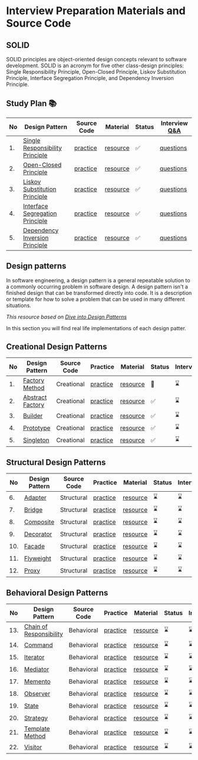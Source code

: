 
# Interview Preparation Materials and Source Code

## SOLID 
SOLID principles are object-oriented design concepts relevant to software development. SOLID is an acronym for five other class-design principles: Single Responsibility Principle, Open-Closed Principle, Liskov Substitution Principle, Interface Segregation Principle, and Dependency Inversion Principle.

## Study Plan 📚
|No|Design Pattern|Source Code|Material|Status|Interview [Q&A](https://github.com/Urunov/Interview-Preparation-WAY/tree/master/SOLID)|
|--|--------------|-----------|--------|------|---------|
|1.| [Single Responsibility Principle](https://github.com/Urunov/Interview-Preparation-WAY/tree/master/SOLID/Single%20Responsibility%20Principle)|[practice](https://github.com/Urunov/Interview-Preparation-WAY/tree/master/SOLID/Single%20Responsibility%20Principle/practice)|[resource](https://github.com/Urunov/Interview-Preparation-WAY/tree/master/SOLID/Single%20Responsibility%20Principle/resource)|✅|[questions](https://github.com/Urunov/Interview-Preparation-WAY/tree/master/SOLID)|
|2.| [Open-Closed Principle](https://github.com/Urunov/Interview-Preparation-WAY/tree/master/SOLID/Open-Closed%20Principle)|[practice](https://github.com/Urunov/Interview-Preparation-WAY/tree/master/SOLID/Open-Closed%20Principle/practice)|[resource](https://github.com/Urunov/Interview-Preparation-WAY/tree/master/SOLID/Open-Closed%20Principle/resource)|✅|[questions](https://github.com/Urunov/Interview-Preparation-WAY/tree/master/SOLID)|
|3.| [Liskov Substitution Principle](https://github.com/Urunov/Interview-Preparation-WAY/tree/master/SOLID/Liskov%20Substitution%20Principle)|[practice](https://github.com/Urunov/Interview-Preparation-WAY/tree/master/SOLID/Liskov%20Substitution%20Principle/practice)|[resource](https://github.com/Urunov/Interview-Preparation-WAY/tree/master/SOLID/Liskov%20Substitution%20Principle/resource)|✅|[questions](https://github.com/Urunov/Interview-Preparation-WAY/tree/master/SOLID)|
|4.| [ Interface Segregation Principle](https://github.com/Urunov/Interview-Preparation-WAY/tree/master/SOLID/Interface%20Segregation%20Principle)|[practice](https://github.com/Urunov/Interview-Preparation-WAY/tree/master/SOLID/Interface%20Segregation%20Principle/practice)|[resource](https://github.com/Urunov/Interview-Preparation-WAY/tree/master/SOLID/Interface%20Segregation%20Principle/resource)|✅|[questions](https://github.com/Urunov/Interview-Preparation-WAY/tree/master/SOLID)|
|5.| [Dependency Inversion Principle](https://github.com/Urunov/Interview-Preparation-WAY/tree/master/SOLID/Dependency%20Inversion%20Principle)|[practice](https://github.com/Urunov/Interview-Preparation-WAY/tree/master/SOLID/Dependency%20Inversion%20Principle/practice)|[resource](https://github.com/Urunov/Interview-Preparation-WAY/tree/master/SOLID/Dependency%20Inversion%20Principle/resource)|✅|[questions](https://github.com/Urunov/Interview-Preparation-WAY/tree/master/SOLID)|

## Design patterns
In software engineering, a design pattern is a general repeatable solution to a commonly occurring problem in software design. 
A design pattern isn't a finished design that can be transformed directly into code.
It is a description or template for how to solve a problem that can be used in many different situations.

_This resource based on [Dive into Design Patterns ](https://github.com/Urunov/Interview-Preparation-WAY/tree/master/design-patterns/Resource%20Books)_

In this section you will find real life implementations of each design patter.

## Creational Design Patterns 
|No|Design Pattern|Source Code|Practice|Material|Status|Interview|
|--|--------------|-----------|--------|-------|-------|---------|
|1.| [Factory Method](https://github.com/Urunov/Interview-Preparation-WAY/tree/master/design-patterns/Creational%20Design%20Patterns/factory-method)|Creational|[practice](https://github.com/Urunov/Interview-Preparation-WAY/tree/master/design-patterns/Creational%20Design%20Patterns/factory-method/practice)|[resource](https://github.com/Urunov/Interview-Preparation-WAY/tree/master/design-patterns/Creational%20Design%20Patterns/factory-method/resource)|:book:|:hourglass:|
|2.| [Abstract Factory](https://github.com/Urunov/Interview-Preparation-WAY/tree/master/design-patterns/Creational%20Design%20Patterns/abstract%20factory)|Creational|[practice](https://github.com/Urunov/Interview-Preparation-WAY/tree/master/design-patterns/Creational%20Design%20Patterns/abstract%20factory/practice)|[resource](https://github.com/Urunov/Interview-Preparation-WAY/tree/master/design-patterns/Creational%20Design%20Patterns/abstract%20factory/resource)|✅|:hourglass:|
|3.| [Builder](https://github.com/Urunov/Interview-Preparation-WAY/tree/master/design-patterns/Creational%20Design%20Patterns/builder)|Creational|[practice](https://github.com/Urunov/Interview-Preparation-WAY/tree/master/design-patterns/Creational%20Design%20Patterns/builder/practice)|[resource](https://github.com/Urunov/Interview-Preparation-WAY/tree/master/design-patterns/Creational%20Design%20Patterns/builder/resource)|✅|:hourglass:|
|4.| [Prototype](https://github.com/Urunov/Interview-Preparation-WAY/tree/master/design-patterns/Creational%20Design%20Patterns/prototype)|Creational|[practice](https://github.com/Urunov/Interview-Preparation-WAY/tree/master/design-patterns/Creational%20Design%20Patterns/prototype/practice)|[resource](https://github.com/Urunov/Interview-Preparation-WAY/tree/master/design-patterns/Creational%20Design%20Patterns/prototype/resource)|✅|:hourglass:|
|5.| [Singleton](https://github.com/Urunov/Interview-Preparation-WAY/tree/master/design-patterns/Creational%20Design%20Patterns/singleton)|Creational|[practice](https://github.com/Urunov/Interview-Preparation-WAY/tree/master/design-patterns/Creational%20Design%20Patterns/singleton/practice)|[resource](https://github.com/Urunov/Interview-Preparation-WAY/tree/master/design-patterns/Creational%20Design%20Patterns/singleton/resource)|✅|:hourglass:|

## Structural Design Patterns 
|No|Design Pattern|Source Code|Practice|Material|Status|Interview|
|--|--------------|-----------|--------|-------|-------|---------|
|6.| [Adapter](https://github.com/Urunov/Interview-Preparation-WAY/tree/master/design-patterns/Structural%20Design%20Patterns/adapter)|Structural|[practice](https://github.com/Urunov/Interview-Preparation-WAY/tree/master/design-patterns/Structural%20Design%20Patterns/adapter/practice)|[resource](https://github.com/Urunov/Interview-Preparation-WAY/tree/master/design-patterns/Structural%20Design%20Patterns/adapter/resource)|:hourglass:|:hourglass:|
|7.| [Bridge](https://github.com/Urunov/Interview-Preparation-WAY/tree/master/design-patterns/Structural%20Design%20Patterns/bridge)|Structural|[practice](https://github.com/Urunov/Interview-Preparation-WAY/tree/master/design-patterns/Structural%20Design%20Patterns/bridge/practice)|[resource](https://github.com/Urunov/Interview-Preparation-WAY/tree/master/design-patterns/Structural%20Design%20Patterns/bridge/resource)|:hourglass:|:hourglass:|
|8.| [Composite](https://github.com/Urunov/Interview-Preparation-WAY/tree/master/design-patterns/Structural%20Design%20Patterns/composite)|Structural|[practice](https://github.com/Urunov/Interview-Preparation-WAY/tree/master/design-patterns/Structural%20Design%20Patterns/composite/practice)|[resource](https://github.com/Urunov/Interview-Preparation-WAY/tree/master/design-patterns/Structural%20Design%20Patterns/composite/resource)|:hourglass:|:hourglass:|
|9.| [Decorator](https://github.com/Urunov/Interview-Preparation-WAY/tree/master/design-patterns/Structural%20Design%20Patterns/decorator)|Structural|[practice](https://github.com/Urunov/Interview-Preparation-WAY/tree/master/design-patterns/Structural%20Design%20Patterns/decorator/practice)|[resource](https://github.com/Urunov/Interview-Preparation-WAY/tree/master/design-patterns/Structural%20Design%20Patterns/decorator/resource)|:hourglass:|:hourglass:|
|10.| [Facade](https://github.com/Urunov/Interview-Preparation-WAY/tree/master/design-patterns/Structural%20Design%20Patterns/facade)|Structural|[practice](https://github.com/Urunov/Interview-Preparation-WAY/tree/master/design-patterns/Structural%20Design%20Patterns/facade/practice)|[resource](https://github.com/Urunov/Interview-Preparation-WAY/tree/master/design-patterns/Structural%20Design%20Patterns/facade/resource)|:hourglass:|:hourglass:|
|11.| [Flyweight](https://github.com/Urunov/Interview-Preparation-WAY/tree/master/design-patterns/Structural%20Design%20Patterns/flyweight)|Structural|[practice](https://github.com/Urunov/Interview-Preparation-WAY/tree/master/design-patterns/Structural%20Design%20Patterns/flyweight/practice)|[resource](https://github.com/Urunov/Interview-Preparation-WAY/tree/master/design-patterns/Structural%20Design%20Patterns/flyweight/resource)|:hourglass:|:hourglass:|
|12.| [Proxy](https://github.com/Urunov/Interview-Preparation-WAY/tree/master/design-patterns/Structural%20Design%20Patterns/proxy)|Structural|[practice](https://github.com/Urunov/Interview-Preparation-WAY/tree/master/design-patterns/Structural%20Design%20Patterns/proxy/practice)|[resource](https://github.com/Urunov/Interview-Preparation-WAY/tree/master/design-patterns/Structural%20Design%20Patterns/proxy/resource)|:hourglass:|:hourglass:|

## Behavioral Design Patterns 
|No|Design Pattern|Source Code|Practice|Material|Status|Interview|
|--|--------------|-----------|--------|-------|-------|---------|
|13.| [Chain of </br> Responsibility](https://github.com/Urunov/Interview-Preparation-WAY/tree/master/design-patterns/Behavioral%20Design%20Patterns/chain%20of%20responsibility)|Behavioral|[practice](https://github.com/Urunov/Interview-Preparation-WAY/tree/master/design-patterns/Behavioral%20Design%20Patterns/chain%20of%20responsibility/practice)|[resource](https://github.com/Urunov/Interview-Preparation-WAY/tree/master/design-patterns/Behavioral%20Design%20Patterns/chain%20of%20responsibility/resource)|:hourglass:|:hourglass:|
|14.| [Command](https://github.com/Urunov/Interview-Preparation-WAY/tree/master/design-patterns/Behavioral%20Design%20Patterns/command)|Behavioral|[practice](https://github.com/Urunov/Interview-Preparation-WAY/tree/master/design-patterns/Behavioral%20Design%20Patterns/command/practice)|[resource](https://github.com/Urunov/Interview-Preparation-WAY/tree/master/design-patterns/Behavioral%20Design%20Patterns/command/resource)|:hourglass:|:hourglass:|
|15.| [Iterator](https://github.com/Urunov/Interview-Preparation-WAY/tree/master/design-patterns/Behavioral%20Design%20Patterns/iterator)|Behavioral |[practice](https://github.com/Urunov/Interview-Preparation-WAY/tree/master/design-patterns/Behavioral%20Design%20Patterns/iterator/practice)|[resource](https://github.com/Urunov/Interview-Preparation-WAY/tree/master/design-patterns/Behavioral%20Design%20Patterns/iterator/resource)|:hourglass:|:hourglass:|
|16.| [Mediator](https://github.com/Urunov/Interview-Preparation-WAY/tree/master/design-patterns/Behavioral%20Design%20Patterns/mediator)|Behavioral|[practice](https://github.com/Urunov/Interview-Preparation-WAY/tree/master/design-patterns/Behavioral%20Design%20Patterns/mediator/practice)|[resource](https://github.com/Urunov/Interview-Preparation-WAY/tree/master/design-patterns/Behavioral%20Design%20Patterns/mediator/resource)|:hourglass:|:hourglass:|
|17.| [Memento](https://github.com/Urunov/Interview-Preparation-WAY/tree/master/design-patterns/Behavioral%20Design%20Patterns/memento)|Behavioral|[practice](https://github.com/Urunov/Interview-Preparation-WAY/tree/master/design-patterns/Behavioral%20Design%20Patterns/memento/practice)|[resource](https://github.com/Urunov/Interview-Preparation-WAY/tree/master/design-patterns/Behavioral%20Design%20Patterns/memento/resource)|:hourglass:|:hourglass:|
|18.| [Observer](https://github.com/Urunov/Interview-Preparation-WAY/tree/master/design-patterns/Behavioral%20Design%20Patterns/observer)|Behavioral|[practice](https://github.com/Urunov/Interview-Preparation-WAY/tree/master/design-patterns/Behavioral%20Design%20Patterns/observer/practice)|[resource](https://github.com/Urunov/Interview-Preparation-WAY/tree/master/design-patterns/Behavioral%20Design%20Patterns/observer/resource)|:hourglass:|:hourglass:|
|19.| [State](https://github.com/Urunov/Interview-Preparation-WAY/tree/master/design-patterns/Behavioral%20Design%20Patterns/state)|Behavioral|[practice](https://github.com/Urunov/Interview-Preparation-WAY/tree/master/design-patterns/Behavioral%20Design%20Patterns/state/practice)|[resource](https://github.com/Urunov/Interview-Preparation-WAY/tree/master/design-patterns/Behavioral%20Design%20Patterns/state/resource)|:hourglass:|:hourglass:|
|20.| [Strategy](https://github.com/Urunov/Interview-Preparation-WAY/tree/master/design-patterns/Behavioral%20Design%20Patterns/strategy)|Behavioral|[practice](https://github.com/Urunov/Interview-Preparation-WAY/tree/master/design-patterns/Behavioral%20Design%20Patterns/strategy/practice)|[resource](https://github.com/Urunov/Interview-Preparation-WAY/tree/master/design-patterns/Behavioral%20Design%20Patterns/strategy/resource)|:hourglass:|:hourglass:|
|21.| [Template </br> Method](https://github.com/Urunov/Interview-Preparation-WAY/tree/master/design-patterns/Behavioral%20Design%20Patterns/templete%20method)|Behavioral |[practice](https://github.com/Urunov/Interview-Preparation-WAY/tree/master/design-patterns/Behavioral%20Design%20Patterns/templete%20method/practice)|[resource](https://github.com/Urunov/Interview-Preparation-WAY/tree/master/design-patterns/Behavioral%20Design%20Patterns/templete%20method/resource)|:hourglass:|:hourglass:|
|22.| [Visitor](https://github.com/Urunov/Interview-Preparation-WAY/tree/master/design-patterns/Behavioral%20Design%20Patterns/visitor)|Behavioral|[practice](https://github.com/Urunov/Interview-Preparation-WAY/tree/master/design-patterns/Behavioral%20Design%20Patterns/visitor/practice)|[resource](https://github.com/Urunov/Interview-Preparation-WAY/tree/master/design-patterns/Behavioral%20Design%20Patterns/visitor/resource)|:hourglass:|:hourglass:|

